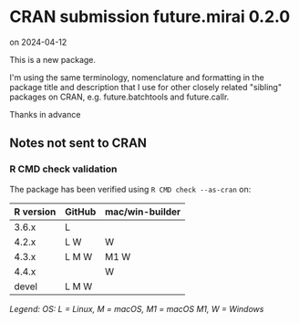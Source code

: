 # CRAN submission future.mirai 0.2.0

on 2024-04-12

This is a new package.

I'm using the same terminology, nomenclature and formatting in the package title and description that I use for other closely related "sibling" packages on CRAN, e.g. future.batchtools and future.callr.

Thanks in advance


## Notes not sent to CRAN

### R CMD check validation

The package has been verified using `R CMD check --as-cran` on:

| R version | GitHub | mac/win-builder |
| --------- | ------ | --------------- |
| 3.6.x     | L      |                 |
| 4.2.x     | L   W  |    W            |
| 4.3.x     | L M W  | M1 W            |
| 4.4.x     |        |    W            |
| devel     | L M W  |                 |

*Legend: OS: L = Linux, M = macOS, M1 = macOS M1, W = Windows*
